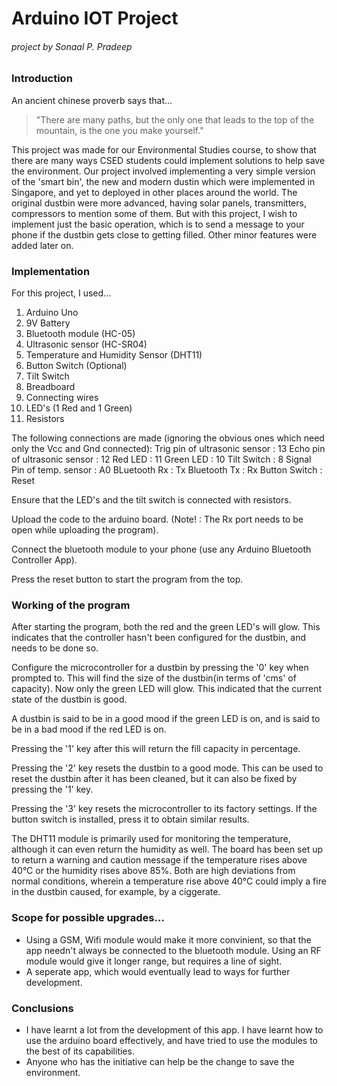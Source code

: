 Arduino IOT Project
===================
###### project by Sonaal P. Pradeep

### Introduction

An ancient chinese proverb says that...
 > "There are many paths, but the only one that leads to the top of the mountain, is the one you make yourself."


This project was made for our Environmental Studies course, to show that there are many ways CSED students could implement solutions to help save the environment. Our project involved implementing a very simple version of the 'smart bin', the new and modern dustin which were implemented in Singapore, and yet to deployed in other places around the world. The original dustbin were more advanced, having solar panels, transmitters, compressors to mention some of them. But with this project, I wish to implement just the basic operation, which is to send a message to your phone if the dustbin gets close to getting filled. Other minor features were added later on.

### Implementation

For this project, I used...
1. Arduino Uno
2. 9V Battery
3. Bluetooth module (HC-05)
4. Ultrasonic sensor (HC-SR04)
5. Temperature and Humidity Sensor (DHT11)
7. Button Switch (Optional)
6. Tilt Switch
7. Breadboard
8. Connecting wires
9. LED's (1 Red and 1 Green)
10. Resistors

The following connections are made (ignoring the obvious ones which need only the Vcc and Gnd connected):
Trig pin of ultrasonic sensor : 13
Echo pin of ultrasonic sensor : 12
Red LED                       : 11
Green LED                     : 10
Tilt Switch                   : 8
Signal Pin of temp. sensor    : A0
BLuetooth Rx                  : Tx
Bluetooth Tx                  : Rx
Button Switch                 : Reset

Ensure that the LED's and the tilt switch is connected with resistors. 

Upload the code to the arduino board. (Note! : The Rx port needs to be open while uploading the program).

Connect the bluetooth module to your phone (use any Arduino Bluetooth Controller App).

Press the reset button to start the program from the top.

### Working of the program
After starting the program, both the red and the green LED's will glow. This indicates that the controller hasn't been configured for the dustbin, and needs to be done so.

Configure the microcontroller for a dustbin by pressing the '0' key when prompted to. This will find the size of the dustbin(in terms of 'cms' of capacity). Now only the green LED will glow. This indicated that the current state of the dustbin is good.

A dustbin is said to be in a good mood if the green LED is on, and is said to be in a bad mood if the red LED is on.

Pressing the '1' key after this will return the fill capacity in percentage. 

Pressing the '2' key resets the dustbin to a good mode. This can be used to reset the dustbin after it has been cleaned, but it can also be fixed by pressing the '1' key.

Pressing the '3' key resets the microcontroller to its factory settings. If the button switch is installed, press it to obtain similar results.

The DHT11 module is primarily used for monitoring the temperature, although it can even return the humidity as well. The board has been set up to return a warning and caution message if the temperature rises above 40°C or the humidity rises above 85%. Both are high deviations from normal conditions, wherein a temperature rise above 40°C could imply a fire in the dustbin caused, for example, by a ciggerate. 

### Scope for possible upgrades...

* Using a GSM, Wifi module would make it more convinient, so that the app needn't always be connected to the bluetooth module. Using an RF module would give it longer range, but requires a line of sight.
* A seperate app, which would eventually lead to ways for further development.

### Conclusions

* I have learnt a lot from the development of this app. I have learnt how to use the arduino board effectively, and have tried to use the modules to the best of its capabilities.
* Anyone who has the initiative can help be the change to save the environment.
